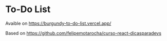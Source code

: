 # To-Do List

Avaible on https://burgundy-to-do-list.vercel.app/

Based on https://github.com/felipemotarocha/curso-react-dicasparadevs
